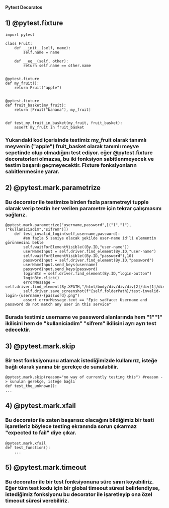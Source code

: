 **Pytest Decoratos**

## 1) @pytest.fixture

```
import pytest

class Fruit:
    def __init__(self, name):
        self.name = name

    def __eq__(self, other):
        return self.name == other.name


@pytest.fixture
def my_fruit():
    return Fruit("apple")


@pytest.fixture
def fruit_basket(my_fruit):
    return [Fruit("banana"), my_fruit]


def test_my_fruit_in_basket(my_fruit, fruit_basket):
    assert my_fruit in fruit_basket

```

### Yukarıdaki kod içerisinde testimiz my_fruit olarak tanımlı meyvenin ("apple") fruit_basket olarak tanımlı meyve sepetinde olup olmadığını test ediyor.  eğer @pytest.fixture decoratorleri olmazsa, bu iki fonksiyon sabitlenmeyecek ve testim başarılı geçmeyecektir. Fixture fonksiyonların sabitlenmesine yarar.

## 2) @pytest.mark.parametrize

### Bu decorator ile testimize birden fazla parametreyi tupple olarak verip testin her verilen parametre için tekrar çalışmasını sağlarız.

```
@pytest.mark.parametrize("username,password",[("1","1"),("kullaniciadim","sifrem")])
    def test_invalid_login(self,username,password):
        #en fazla 5 saniye olacak şekilde user-name id'li elementin görünmesini bekle
        self.waitForElementVisible((By.ID,"user-name"))
        userNameInput = self.driver.find_element(By.ID,"user-name")
        self.waitForElementVisible((By.ID,"password"),10)
        passwordInput = self.driver.find_element(By.ID,"password")
        userNameInput.send_keys(username)
        passwordInput.send_keys(password)
        loginBtn = self.driver.find_element(By.ID,"login-button")
        loginBtn.click()
        errorMessage = self.driver.find_element(By.XPATH,"/html/body/div/div/div[2]/div[1]/div/div/form/div[3]/h3")
        self.driver.save_screenshot(f"{self.folderPath}/test-invalid-login-{username}-{password}.png")        
        assert errorMessage.text == "Epic sadface: Username and password do not match any user in this service"
```

### Burada testimiz username ve password alanlarında hem "1""1" ikilisini hem de "kullaniciadim" "sifrem" ikilisini ayrı ayrı test edecektir.

## 3) @pytest.mark.skip

### Bir test fonksiyonunu atlamak istediğimizde kullanırız, isteğe bağlı olarak yanına bir gerekçe de sunulabilir.

```
@pytest.mark.skip(reason="no way of currently testing this") #reason -> sunulan gerekçe, isteğe bağlı
def test_the_unknown():
...

```

## 4) @pytest.mark.xfail

### Bu decorator ile zaten başarısız olacağını bildiğimiz bir testi işaretleriz böylece testing ekranında sorun çıkarmaz "expected to fail" diye çıkar. 

```
@pytest.mark.xfail
def test_function():
    ...

```

## 5) @pytest.mark.timeout

### Bu decorator ile bir test fonksiyonuna süre sınırı koyabiliriz. Eğer tüm test kodu için bir global timeout süresi belirlendiyse, istediğimiz fonksiyonu bu decorator ile işaretleyip ona özel timeout süresi verebiliriz.

